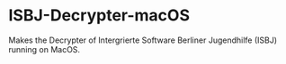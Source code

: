 # ISBJ-Decrypter-macOS
Makes the Decrypter of Intergrierte Software Berliner Jugendhilfe (ISBJ) running on MacOS.
